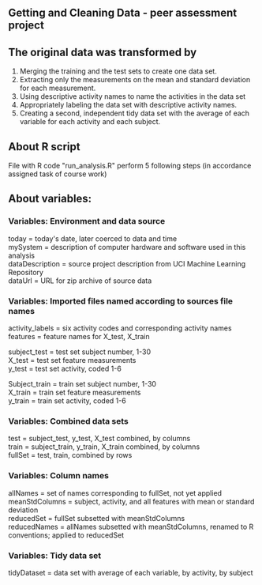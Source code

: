 ## Getting and Cleaning Data - peer assessment project


## The original data was transformed by

1. Merging the training and the test sets to create one data set.
2. Extracting only the measurements on the mean and standard deviation for each measurement. 
3. Using descriptive activity names to name the activities in the data set
4. Appropriately labeling the data set with descriptive activity names. 
5. Creating a second, independent tidy data set with the average of each variable for each activity and each subject. 

## About R script
File with R code "run_analysis.R" perform 5 following steps (in accordance assigned task of course work)

## About variables:   
### Variables: Environment and data source
today           = today's date, later coerced to data and time  
mySystem        = description of computer hardware and software used in this analysis  
dataDescription = source project description from UCI Machine Learning Repository  
dataUrl         = URL for zip archive of source data  

### Variables: Imported files named according to sources file names
activity_labels = six activity codes and corresponding activity names  
features        = feature names for X_test, X_train  

subject_test    = test set subject number, 1-30  
X_test          = test set feature measurements  
y_test          = test set activity, coded 1-6  
  
Subject_train   = train set subject number, 1-30  
X_train         = train set feature measurements  
y_train         = train set activity, coded 1-6  
  
### Variables: Combined data sets
test            = subject_test, y_test, X_test combined, by columns  
train           = subject_train, y_train, X_train combined, by columns  
fullSet         = test, train, combined by rows  
  
### Variables: Column names
allNames        = set of names corresponding to fullSet, not yet applied  
meanStdColumns  = subject, activity, and all features with mean or standard deviation  
reducedSet      = fullSet subsetted with meanStdColumns  
reducedNames    = allNames subsetted with meanStdColumns, renamed to R conventions; applied to reducedSet  
  
### Variables: Tidy data set                  
tidyDataset     = data set with average of each variable, by activity, by subject                 


